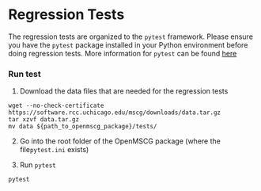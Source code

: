 # Regression Tests

The regression tests are organized to the `pytest` framework. Please ensure you 
have the `pytest` package installed in your Python environment before doing 
regression tests. More information for `pytest` can be found 
[here](https://docs.pytest.org/en/latest/getting-started.html)

### Run test

1. Download the data files that are needed for the regression tests

```
wget --no-check-certificate https://software.rcc.uchicago.edu/mscg/downloads/data.tar.gz
tar xzvf data.tar.gz
mv data ${path_to_openmscg_package}/tests/
```


2. Go into the root folder of the OpenMSCG package (where the file`pytest.ini`
exists)

3. Run `pytest`

```
pytest
```

